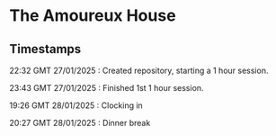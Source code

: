 # The Amoureux House

## Timestamps

22:32 GMT 27/01/2025 : Created repository, starting a 1 hour session.

23:43 GMT 27/01/2025 : Finished 1st 1 hour session.

19:26 GMT 28/01/2025 : Clocking in

20:27 GMT 28/01/2025 : Dinner break